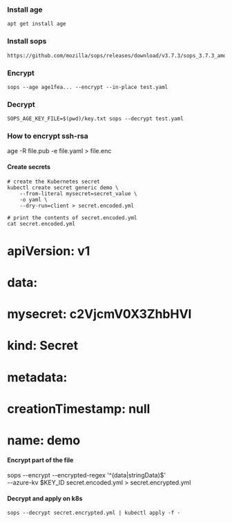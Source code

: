 ### Install age

	apt get install age
### Install sops

	https://github.com/mozilla/sops/releases/download/v3.7.3/sops_3.7.3_amd64.deb

### Encrypt

	sops --age age1fea... --encrypt --in-place test.yaml

### Decrypt

	SOPS_AGE_KEY_FILE=$(pwd)/key.txt sops --decrypt test.yaml 


### How to encrypt ssh-rsa

age -R file.pub -e file.yaml > file.enc



#### Create secrets


	# create the Kubernetes secret
	kubectl create secret generic demo \
    	--from-literal mysecret=secret_value \
    	-o yaml \
    	--dry-run=client > secret.encoded.yml

	# print the contents of secret.encoded.yml
	cat secret.encoded.yml

# apiVersion: v1
# data:
#   mysecret: c2VjcmV0X3ZhbHVl
# kind: Secret
# metadata:
#   creationTimestamp: null
#   name: demo


#### Encrypt part of the file

sops --encrypt --encrypted-regex '^(data|stringData)$' \
    --azure-kv $KEY_ID secret.encoded.yml > secret.encrypted.yml

#### Decrypt and apply on k8s

	sops --decrypt secret.encrypted.yml | kubectl apply -f -

